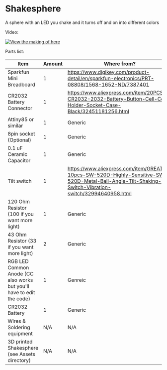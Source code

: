 # Shakesphere
A sphere with an LED you shake and it turns off and on into different colors

Video:

[![View the making of here](https://img.youtube.com/vi/So-5wrXYYBQ/0.jpg)](https://www.youtube.com/watch?v=So-5wrXYYBQ)

Parts list:

| Item | Amount | Where from? |
|---|---|---|
| Sparkfun Mini Breadboard | 1 | https://www.digikey.com/product-detail/en/sparkfun-electronics/PRT-08808/1568-1652-ND/7387401 |
| CR2032 Battery Connector | 1 | https://www.aliexpress.com/item/20PCS-CR2032-2032-Battery-Button-Cell-Coin-Holder-Socket-Case-Black/32451181256.html |
| Attiny85 or similar | 1 | Generic |
| 8pin socket (Optional) | 1 | Generic |
| 0.1 uF Ceramic Capacitor | 1 | Generic |
| Tilt switch | 1 | https://www.aliexpress.com/item/GREATZT-10pcs-SW-520D-Highly-Sensitive-SW-520D-Metal-Ball-Angle-Tilt-Shaking-Switch-Vibration-switch/32994640958.html |
| 120 Ohm Resistor (100 if you want more light) | 1 | Generic |
| 43 Ohm Resistor (33 if you want more light) | 2 | Generic |
| RGB LED Common Anode (CC also works but you'll have to edit the code) | 1 | Genreic |
| CR2032 Battery | 1 | Generic |
| Wires & Soldering equipment | N/A | N/A |
| 3D printed Shakesphere (see Assets directory) | N/A | N/A |


